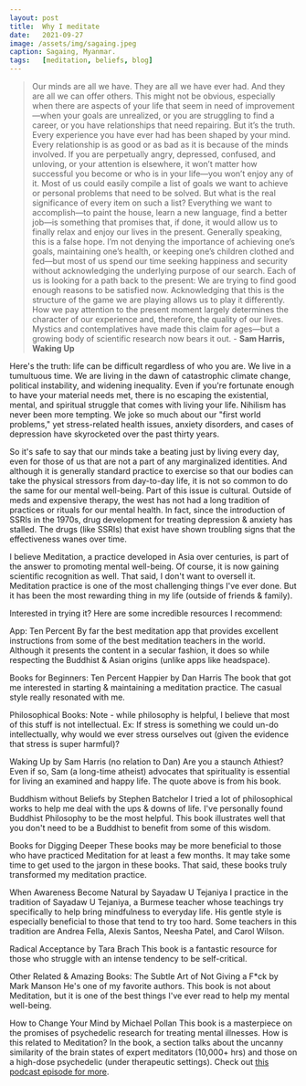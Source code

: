 ```yaml
---
layout: post
title:  Why I meditate
date:   2021-09-27
image: /assets/img/sagaing.jpeg
caption: Sagaing, Myanmar.  
tags:   [meditation, beliefs, blog]
---
```



> Our minds are all we have. They are all we have ever had. And they are all we can offer others. This might not be obvious, especially when there are aspects of your life that seem in need of improvement—when your goals are unrealized, or you are struggling to find a career, or you have relationships that need repairing. But it’s the truth. Every experience you have ever had has been shaped by your mind. Every relationship is as good or as bad as it is because of the minds involved. If you are perpetually angry, depressed, confused, and unloving, or your attention is elsewhere, it won’t matter how successful you become or who is in your life—you won’t enjoy any of it. Most of us could easily compile a list of goals we want to achieve or personal problems that need to be solved. But what is the real significance of every item on such a list? Everything we want to accomplish—to paint the house, learn a new language, find a better job—is something that promises that, if done, it would allow us to finally relax and enjoy our lives in the present. Generally speaking, this is a false hope. I’m not denying the importance of achieving one’s goals, maintaining one’s health, or keeping one’s children clothed and fed—but most of us spend our time seeking happiness and security without acknowledging the underlying purpose of our search. Each of us is looking for a path back to the present: We are trying to find good enough reasons to be satisfied now. Acknowledging that this is the structure of the game we are playing allows us to play it differently. How we pay attention to the present moment largely determines the character of our experience and, therefore, the quality of our lives. Mystics and contemplatives have made this claim for ages—but a growing body of scientific research now bears it out. - **Sam Harris, Waking Up**

Here's the truth: life can be difficult regardless of who you are.  We live in a tumultuous time. We are living in the dawn of catastrophic climate change, political instability, and widening inequality.  Even if you're fortunate enough to have your material needs met, there is no escaping the existential, mental, and spiritual struggle that comes with living your life. Nihilism has never been more tempting. We joke so much about our "first world problems," yet stress-related health issues, anxiety disorders, and cases of depression have skyrocketed over the past thirty years.

So it's safe to say that our minds take a beating just by living every day, even for those of us that are not a part of any marginalized identities.  And although it is generally standard practice to exercise so that our bodies can take the physical stressors from day-to-day life, it is not so common to do the same for our mental well-being.  Part of this issue is cultural.  Outside of meds and expensive therapy, the west has not had a long tradition of practices or rituals for our mental health.  In fact, since the introduction of SSRIs in the 1970s, drug development for treating depression & anxiety has stalled. The drugs (like SSRIs) that exist have shown troubling signs that the effectiveness wanes over time.

I believe Meditation, a practice developed in Asia over centuries, is part of the answer to promoting mental well-being.  Of course, it is now gaining scientific recognition as well.  That said, I don't want to oversell it. Meditation practice is one of the most challenging things I've ever done.
But it has been the most rewarding thing in my life (outside of friends & family).  


Interested in trying it?  Here are some incredible resources I recommend:

App:  Ten Percent
By far the best meditation app that provides excellent instructions from some of the best meditation teachers in the world.  Although it presents the content in a secular fashion, it does so while respecting the Buddhist & Asian origins (unlike apps like headspace).

Books for Beginners:
Ten Percent Happier by Dan Harris
The book that got me interested in starting & maintaining a meditation practice.  The casual style really resonated with me. 

Philosophical Books:
Note - while philosophy is helpful, I believe that most of this stuff is not intellectual.  Ex: If stress is something we could un-do intellectually, why would we ever stress ourselves out (given the evidence that stress is super harmful)?

Waking Up by Sam Harris (no relation to Dan)
Are you a staunch Athiest?  Even if so, Sam (a long-time atheist) advocates that spirituality is essential for living an examined and happy life. The quote above is from his book.

Buddhism without Beliefs by Stephen Batchelor
I tried a lot of philosophical works to help me deal with the ups & downs of life.  I've personally found Buddhist Philosophy to be the most helpful.  This book illustrates well that you don't need to be a Buddhist to benefit from some of this wisdom.  

Books for Digging Deeper
These books may be more beneficial to those who have practiced Meditation for at least a few months.  It may take some time to get used to the jargon in these books. That said, these books truly transformed my meditation practice.  

When Awareness Become Natural by Sayadaw U Tejaniya
I practice in the tradition of Sayadaw U Tejaniya, a Burmese teacher whose teachings try specifically to help bring mindfulness to everyday life. His gentle style is especially beneficial to those that tend to try too hard. Some teachers in this tradition are Andrea Fella, Alexis Santos, Neesha Patel, and Carol Wilson.

Radical Acceptance by Tara Brach
This book is a fantastic resource for those who struggle with an intense tendency to be self-critical.   

Other Related & Amazing Books:
The Subtle Art of Not Giving a F*ck by Mark Manson
He's one of my favorite authors.  This book is not about Meditation, but it is one of the best things I've ever read to help my mental well-being.

How to Change Your Mind by Michael Pollan
This book is a masterpiece on the promises of psychedelic research for treating mental illnesses.  How is this related to Meditation?  In the book, a section talks about the uncanny similarity of the brain states of expert meditators (10,000+ hrs) and those on a high-dose psychedelic (under therapeutic settings). Check out [this podcast episode for more](https://www.tenpercent.com/podcast-episode/michael-pollan-380).
